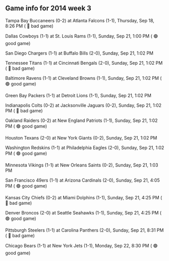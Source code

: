 ## Game info for 2014 week 3
Tampa Bay Buccaneers (0-2) at Atlanta Falcons (1-1), Thursday, Sep 18, 8:26 PM (	:red_circle: bad game)



Dallas Cowboys (1-1) at St. Louis Rams (1-1), Sunday, Sep 21, 1:00 PM (	:green_circle: good game)

San Diego Chargers (1-1) at Buffalo Bills (2-0), Sunday, Sep 21, 1:02 PM

Tennessee Titans (1-1) at Cincinnati Bengals (2-0), Sunday, Sep 21, 1:02 PM (	:red_circle: bad game)

Baltimore Ravens (1-1) at Cleveland Browns (1-1), Sunday, Sep 21, 1:02 PM (	:green_circle: good game)

Green Bay Packers (1-1) at Detroit Lions (1-1), Sunday, Sep 21, 1:02 PM

Indianapolis Colts (0-2) at Jacksonville Jaguars (0-2), Sunday, Sep 21, 1:02 PM (	:red_circle: bad game)

Oakland Raiders (0-2) at New England Patriots (1-1), Sunday, Sep 21, 1:02 PM (	:green_circle: good game)

Houston Texans (2-0) at New York Giants (0-2), Sunday, Sep 21, 1:02 PM

Washington Redskins (1-1) at Philadelphia Eagles (2-0), Sunday, Sep 21, 1:02 PM (	:green_circle: good game)

Minnesota Vikings (1-1) at New Orleans Saints (0-2), Sunday, Sep 21, 1:03 PM



San Francisco 49ers (1-1) at Arizona Cardinals (2-0), Sunday, Sep 21, 4:05 PM (	:green_circle: good game)

Kansas City Chiefs (0-2) at Miami Dolphins (1-1), Sunday, Sep 21, 4:25 PM (	:red_circle: bad game)

Denver Broncos (2-0) at Seattle Seahawks (1-1), Sunday, Sep 21, 4:25 PM (	:green_circle: good game)



Pittsburgh Steelers (1-1) at Carolina Panthers (2-0), Sunday, Sep 21, 8:31 PM (	:red_circle: bad game)



Chicago Bears (1-1) at New York Jets (1-1), Monday, Sep 22, 8:30 PM (	:green_circle: good game)


